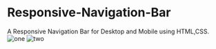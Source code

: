 # Responsive-Navigation-Bar
A Responsive Navigation Bar for Desktop and Mobile using HTML,CSS.
![one](https://user-images.githubusercontent.com/79749919/156728036-b098b361-a9da-4f0b-b7ac-c740dff06fb5.jpg)
![two](https://user-images.githubusercontent.com/79749919/156728057-8b3512a9-5f76-48b3-b698-3f90523eb3df.PNG)
